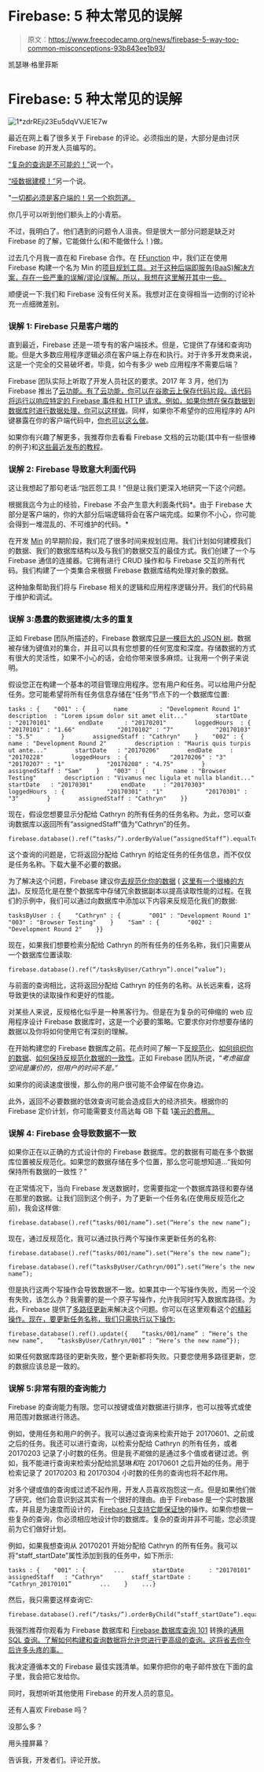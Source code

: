# Firebase: 5 种太常见的误解

> 原文：<https://www.freecodecamp.org/news/firebase-5-way-too-common-misconceptions-93b843ee1b93/>

凯瑟琳·格里菲斯

# Firebase: 5 种太常见的误解

![1*zdrREji23Eu5dqVVJE1E7w](img/d65cc15b9d4b838d2eaabe70fbf9fe41.png)

最近在网上看了很多关于 Firebase 的评论。必须指出的是，大部分是由讨厌 Firebase 的开发人员编写的。

[“复杂的查询是不可能的！”](https://crisp.chat/blog/why-you-should-never-use-firebase-realtime-database/)说一个。

[“哑数据建模！”](https://medium.freecodecamp.com/firebase-the-great-the-meh-and-the-ugly-a07252fbcf15)另一个说。

"[一切都必须是客户端的！另一个抱怨道。](https://lugassy.net/why-im-dumping-firebase-for-web-cd64a78cb43e)

你几乎可以听到他们额头上的小青筋。

不过，我明白了。他们遇到的问题令人沮丧。但是很大一部分问题是缺乏对 Firebase 的了解，它能做什么(和不能做什么！)做。

过去几个月我一直在和 Firebase 合作。在 [FFunction](https://ffctn.com/?utm_source=medium&utm_medium=5-firebase-myths&utm_campaign=general-pr) 中，我们正在使用 Firebase 构建一个名为 Min 的[项目规划工具。对于这种后端即服务(BaaS)解决方案，存在一些严重的误解/谬论/误解。所以，我想在这里解开其中一些。](https://www.min.team/?utm_source=medium&utm_medium=5-firebase-myths&utm_campaign=early-access)

顺便说一下:我们和 Firebase 没有任何关系。我想对正在变得相当一边倒的讨论补充一点细微差别。

### 误解 1: Firebase 只是客户端的

直到最近，Firebase 还是一项专有的客户端技术。但是，它提供了存储和查询功能。但是大多数应用程序逻辑必须在客户端上存在和执行。对于许多开发商来说，这是一个完全的交易破坏者。毕竟，如今有多少 web 应用程序不需要后端？

Firebase 团队实际上听取了开发人员社区的要求。2017 年 3 月，他们为 Firebase 推出了[云功能。有了云功能，你可以在谷歌云上保存代码片段。该代码将运行以响应特定的 Firebase 事件和 HTTP 请求。例如，如果你想在保存数据到数据库时进行数据处理，](https://firebase.googleblog.com/2017/03/introducing-cloud-functions-for-firebase.html)[你可以这样做](https://firebase.google.com/docs/functions/use-cases#perform_database_sanitization_and_maintenance)。同样，如果你不希望你的应用程序的 API 键暴露在你的客户端代码中，[你也可以这么做](https://firebase.google.com/docs/functions/use-cases#integrate_with_third-party_services_and_apis)。

如果你有兴趣了解更多，我推荐你去看看 Firebase 文档的云功能(其中有一些很棒的例子)和[这些最近发布的教程](https://www.youtube.com/playlist?list=PLl-K7zZEsYLkPZHe41m4jfAxUi0JjLgSM)。

### 误解 2: Firebase 导致意大利面代码

这让我想起了那句老话:“拙匠怨工具！”但是让我们更深入地研究一下这个问题。

根据我迄今为止的经验，Firebase 不会产生意大利面条代码*。由于 Firebase 大部分是客户端的，你的大部分后端逻辑将会在客户端完成。如果你不小心，你可能会得到一堆混乱的、不可维护的代码。*

在开发 [Min](https://www.min.team/?utm_source=medium&utm_medium=5-firebase-myths&utm_campaign=early-access) 的早期阶段，我们花了很多时间来规划应用。我们计划如何建模我们的数据、我们的数据库结构以及与我们的数据交互的最佳方式。我们创建了一个与 Firebase 通信的连接器。它拥有进行 CRUD 操作和与 Firebase 交互的所有代码。我们构建了一个类集合来根据 Firebase 数据库结构处理对象的数据。

这种抽象帮助我们将与 Firebase 相关的逻辑和应用程序逻辑分开。我们的代码易于维护和调试。

### 误解 3:愚蠢的数据建模/太多的重复

正如 Firebase 团队所描述的，Firebase 数据库[只是一棵巨大的 JSON 树](https://firebase.google.com/docs/database/web/structure-data#how_data_is_structured_its_a_json_tree)。数据被存储为键值对的集合，并且可以具有您想要的任何宽度和深度。存储数据的方式有很大的灵活性，如果不小心的话，会给你带来很多麻烦。让我用一个例子来说明。

假设您正在构建一个基本的项目管理应用程序。您有用户和任务。可以给用户分配任务。您可能希望将所有任务信息存储在“任务”节点下的一个数据库位置:

```
tasks : {    "001" : {        name         : "Development Round 1"        description  : "Lorem ipsum dolor sit amet elit..."        startDate    : "20170101"        endDate      : "20170201"        loggedHours  : {            "20170101" : "1.66"            "20170102" : "7"            "20170103" : "5.5"        }        assignedStaff : "Cathryn"    }    "002" : {        name : "Development Round 2"        description : "Mauris quis turpis ut ante..."        startDate   : "20170206"        endDate     : "20170228"        loggedHours  : {            "20170206" : "3"            "20170207" : "1"            "20170208" : "4.75"        }        assignedStaff : "Sam"    }    "003" : {        name : "Browser Testing"        description : "Vivamus nec ligula et nulla blandit..."        startDate   : "20170301"        endDate     : "20170303"        loggedHours  : {            "20170301" : "1"            "20170301" : "3"        }        assignedStaff : "Cathryn"    }}
```

现在，假设您想要显示分配给 Cathryn 的所有任务的任务名称。为此，您可以查询数据库以返回所有“assignedStaff”值为“Cathryn”的任务。

```
firebase.database().ref(“tasks/”).orderByValue(“assignedStaff”).equalTo(“Cathryn”).once(“value”);
```

这个查询的问题是，它将返回分配给 Cathryn 的给定任务的任务信息，而不仅仅是任务名称。下载大量不必要的数据。

为了解决这个问题，Firebase 建议你[去规范化你的数据](https://firebase.googleblog.com/2013/04/denormalizing-your-data-is-normal.html) ( [这里有一个很棒的方法](https://www.youtube.com/watch?v=vKqXSZLLnHA&index=6&list=PLl-K7zZEsYLlP-k-RKFa7RyNPa9_wCH2s&t=1s))。反规范化是在整个数据库中存储冗余数据副本以提高读取性能的过程。在我们的示例中，我们可以通过向数据库中添加以下内容来反规范化我们的数据:

```
tasksByUser : {    "Cathryn" : {        "001" : "Development Round 1"        "003" : "Browser Testing"    }    "Sam" : {        "002" : "Development Round 2"    }}
```

现在，如果我们想要检索分配给 Cathryn 的所有任务的任务名称，我们只需要从一个数据库位置读取:

```
firebase.database().ref(“/tasksByUser/Cathryn”).once(“value”);
```

与前面的查询相比，这将返回分配给 Cathryn 的任务的名称。从长远来看，这将导致更快的读取操作和更好的性能。

对某些人来说，反规格化似乎是一种黑客行为。但是在为复杂的可伸缩的 web 应用程序设计 Firebase 数据库时，这是一个必要的策略。它要求你对你想要存储的数据以及你将如何使用它有深刻的理解。

在开始构建您的 Firebase 数据库之前。花点时间了解一下[反规范化](https://www.youtube.com/watch?v=vKqXSZLLnHA)、[如何组织你的数据](https://firebase.google.com/docs/database/web/structure-data)、[如何保持反规范化数据的一致性](https://firebase.googleblog.com/2015/09/introducing-multi-location-updates-and_86.html)。正如 Firebase 团队所说，“*考虑磁盘空间是廉价的，但用户的时间不是。*”

如果你的阅读速度很慢，那么你的用户很可能不会停留在你身边。

此外，返回不必要数据的低效查询可能会造成巨大的经济损失。根据你的 Firebase 定价计划，你可能需要支付高达每 GB 下载 1[美元的费用。](https://firebase.google.com/pricing/)

### 误解 4: Firebase 会导致数据不一致

如果你正在以正确的方式设计你的 Firebase 数据库。您的数据有可能在多个数据库位置被反规范化。如果您的数据存储在多个位置，那么您可能想知道…“我如何保持所有数据的一致性？”

在正常情况下，当向 Firebase 发送数据时，您需要指定一个数据库路径和要存储在那里的数据。让我们回到这个例子，为了更新一个任务名(在使用反规范化之前)，我会这样做:

```
firebase.database().ref(“tasks/001/name”).set(“Here’s the new name”);
```

现在，通过反规范化，我可以通过执行两个写操作来更新任务的名称:

```
firebase.database().ref(“tasks/001/name”).set(“Here’s the new name”);
```

```
firebase.database().ref(“tasksByUser/Cathryn/001”).set(“Here’s the new name”);
```

但是执行这两个写操作会导致数据不一致。如果其中一个写操作失败，而另一个没有失败，该怎么办？我需要的是一个原子写操作，允许我同时写入数据库路径。为此，Firebase 提供了[多路径更新](https://firebase.googleblog.com/2015/09/introducing-multi-location-updates-and_86.html)来解决这个问题。你可以在这里观看这个[的精彩操作。现在，要更新任务名称，我们只需执行以下操作:](https://www.youtube.com/watch?v=i1n9Kw3AORw&index=7&list=PLl-K7zZEsYLlP-k-RKFa7RyNPa9_wCH2s&t=4s)

```
firebase.database().ref().update({    “tasks/001/name” : “Here’s the new name”,    “tasksByUser/Cathryn/001” : “Here’s the new name”});
```

如果任何数据库路径的更新失败，整个更新都将失败。只要您使用多路径更新，您的数据应该总是一致的。

### 误解 5:非常有限的查询能力

Firebase 的查询能力有限。您可以按键或值对数据进行排序，也可以按等式或使用范围对数据进行筛选。

例如，使用任务和用户的例子。我可以通过查询来检索开始于 20170601、之前或之后的任务。我还可以进行查询，以检索分配给 Cathryn 的所有任务，或者 20170203 记录了小时数的任务。但是我*不能*做的是通过多个值或者键过滤。例如，我不能进行查询来检索分配给凯瑟琳*和*在 20170601 之后开始的任务。用于检索记录了 20170203 和 20170304 小时数的任务的查询也将不起作用。

对多个键或值的查询或过滤不起作用，开发人员喜欢抱怨这一点。但是如果他们做了研究，他们会意识到这其实有一个很好的理由。由于 Firebase 是一个实时数据库，并且是为速度而设计的， [Firebase 只支持它能保证快](https://firebase.googleblog.com/2013/04/denormalizing-your-data-is-normal.html)的操作。如果你想做一些复杂的查询，你必须相应地设计你的数据库。复杂的查询并非不可能，您必须提前为它们做好计划。

例如，如果我想查询从 20170201 开始分配给 Cathryn 的所有任务。我可以将“staff_startDate”属性添加到我的任务中，如下所示:

```
tasks : {    "001" : {        ...        startDate       : "20170101"        assignedStaff   : "Cathryn"        staff_startDate : “Cathryn_20170101”        ...    }    ...}
```

然后，我只需要这样查询它:

```
firebase.database().ref(“/tasks/”).orderByChild(“staff_startDate”).equalTo(“Cathryn_20170101”);
```

我强烈推荐你观看为 Firebase 数据库和 [Firebase 数据库查询 101](https://www.youtube.com/watch?v=3WTQZV5-roY) 转换的[通用 SQL 查询。了解如何构建和查询数据将允许您进行更高级的查询。这将省去你今后许多头疼的事。](https://www.youtube.com/watch?v=sKFLI5FOOHs&t=7s)

我决定遵循本文的 Firebase 最佳实践清单。如果你把你的电子邮件放在下面的盒子里，我会把它发给你。

同时，我想听听其他使用 Firebase 的开发人员的意见。

还有人喜欢 Firebase 吗？

没那么多？

用头撞屏幕？

告诉我，开发者们。评论开放。